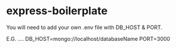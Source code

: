 # express-boilerplate
You will need to add your own .env file with DB_HOST & PORT.

E.G. ....
DB_HOST=mongo://localhost/databaseName
PORT=3000